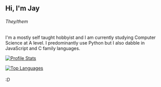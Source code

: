 ## Hi, I'm Jay
###### They/them
I'm a mostly self taught hobbyist and I am currently studying Computer Science at A level.
I predominantly use Python but I also dabble in JavaScript and C family languages.

[![Profile Stats](https://github-readme-stats.vercel.app/api?username=r-jay-dev&theme=dark&hide_border=1&show_icons=true)](https://github.com/r-jay-dev)

[![Top Languages](https://github-readme-stats.vercel.app/api/top-langs/?username=r-jay-dev&layout=compact&theme=dark&hide_border=1)](https://github.com/r-jay-dev)

###### :D
<!--
- 🔭 I’m currently working on ...
- 🌱 I’m currently learning ...
- 👯 I’m looking to collaborate on ...
- 🤔 I’m looking for help with ...
- 💬 Ask me about ...
- 📫 How to reach me: ...
- 😄 Pronouns: ...
- ⚡ Fun fact: ...
-->
